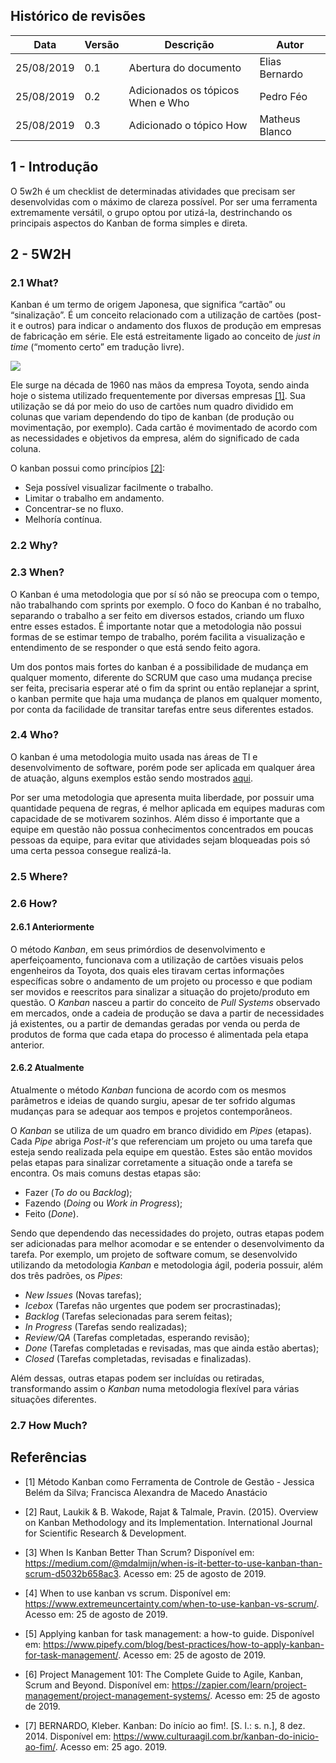 ## Histórico de revisões

|Data|Versão|Descrição|Autor|
|-|-|-|-|
|25/08/2019|0.1| Abertura do documento |Elias Bernardo|
|25/08/2019|0.2| Adicionados os tópicos When e Who |Pedro Féo|
|25/08/2019|0.3| Adicionado o tópico How |Matheus Blanco|

## 1 - Introdução

O 5w2h é um checklist de determinadas atividades que precisam ser desenvolvidas com o máximo de clareza possível. Por ser uma ferramenta extremamente versátil, o grupo optou por utizá-la, destrinchando os principais aspectos do Kanban de forma simples e direta.

## 2 - 5W2H

### 2.1 What?

Kanban é um termo de origem Japonesa, que significa “cartão” ou “sinalização”. É um conceito relacionado com a utilização de cartões (post-it e outros) para indicar o andamento dos fluxos de produção em empresas de fabricação em série. Ele está estreitamente ligado ao conceito de _just in time_ (“momento certo” em tradução livre).

![](https://nugalis.com/japanese/vocabulary/image/3622/v1-/kanban-signsignboarddoorplateposter.jpg)

Ele surge na década de 1960 nas mãos da empresa Toyota, sendo ainda hoje o sistema utilizado frequentemente por diversas empresas [[1]](#referencias). Sua utilização se dá por meio do uso de cartões num quadro dividido em colunas que variam dependendo do tipo de kanban (de produção ou movimentação, por exemplo). Cada cartão é movimentado de acordo com as necessidades e objetivos da empresa, além do significado de cada coluna.

O kanban possui como princípios [[2]](#referencias):

- Seja possível visualizar facilmente o trabalho. 
- Limitar o trabalho em andamento. 
- Concentrar-se no fluxo. 
- Melhoría contínua.

### 2.2 Why?

### 2.3 When?

O Kanban é uma metodologia que por sí só não se preocupa com o tempo, não trabalhando com sprints por exemplo. O foco do Kanban é no trabalho, separando o trabalho a ser feito em diversos estados, criando um fluxo entre esses estados. É importante notar que a metodologia não possui formas de se estimar tempo de trabalho, porém facilita a visualização e entendimento de se responder o que está sendo feito agora.

Um dos pontos mais fortes do kanban é a possibilidade de mudança em qualquer momento, diferente do SCRUM que caso uma mudança precise ser feita, precisaria esperar até o fim da sprint ou então replanejar a sprint, o kanban permite que haja uma mudança de planos em qualquer momento, por conta da facilidade de transitar tarefas entre seus diferentes estados. 

### 2.4 Who?

O kanban é uma metodologia muito usada nas áreas de TI e desenvolvimento de software, porém pode ser aplicada em qualquer área de atuação, alguns exemplos estão sendo mostrados [aqui](./estudo_de_casos.md).

Por ser uma metodologia que apresenta muita liberdade, por possuir uma quantidade pequena de regras, é melhor aplicada em equipes maduras com capacidade de se motivarem sozinhos. Além disso é importante que a equipe em questão não possua conhecimentos concentrados em poucas pessoas da equipe, para evitar que atividades sejam bloqueadas pois só uma certa pessoa consegue realizá-la.

### 2.5 Where?

### 2.6 How?

#### 2.6.1 Anteriormente

O método *Kanban*, em seus primórdios de desenvolvimento e aperfeiçoamento, funcionava com a utilização de cartões visuais pelos engenheiros da Toyota, dos quais eles tiravam certas informações específicas sobre o andamento de um projeto ou processo e que podiam ser movidos e reescritos para sinalizar a situação do projeto/produto em questão. O *Kanban* nasceu a partir do conceito de *Pull Systems* observado em mercados, onde a cadeia de produção se dava a partir de necessidades já existentes, ou a partir de demandas geradas por venda ou perda de produtos de forma que cada etapa do processo é alimentada pela etapa anterior.

#### 2.6.2 Atualmente

Atualmente o método *Kanban* funciona de acordo com os mesmos parâmetros e ideias de quando surgiu, apesar de ter sofrido algumas mudanças para se adequar aos tempos e projetos contemporâneos.

O *Kanban* se utiliza de um quadro em branco dividido em *Pipes* (etapas). Cada *Pipe* abriga *Post-it's* que referenciam um projeto ou uma tarefa que esteja sendo realizada pela equipe em questão. Estes são então movidos pelas etapas para sinalizar corretamente a situação onde a tarefa se encontra. Os mais comuns destas etapas são:

- Fazer (*To do* ou *Backlog*);<br>
- Fazendo (*Doing* ou *Work in Progress*);<br>
- Feito (*Done*).<br>

Sendo que dependendo das necessidades do projeto, outras etapas podem ser adicionadas para melhor acomodar e se entender o desenvolvimento da tarefa. Por exemplo, um projeto de software comum, se desenvolvido utilizando da metodologia *Kanban* e metodologia ágil, poderia possuir, além dos três padrões, os *Pipes*:

- *New Issues* (Novas tarefas);<br>
- *Icebox* (Tarefas não urgentes que podem ser procrastinadas);<br>
- *Backlog* (Tarefas selecionadas para serem feitas);<br>
- *In Progress* (Tarefas sendo realizadas);<br>
- *Review/QA* (Tarefas completadas, esperando revisão);<br>
- *Done* (Tarefas completadas e revisadas, mas que ainda estão abertas);<br>
- *Closed* (Tarefas completadas, revisadas e finalizadas).<br>

Além dessas, outras etapas podem ser incluídas ou retiradas, transformando assim o *Kanban* numa metodologia flexível para várias situações diferentes.

### 2.7 How Much?


## Referências

- [1] Método Kanban como Ferramenta de Controle de Gestão - Jessica Belém da Silva; Francisca Alexandra de Macedo Anastácio 

- [2] Raut, Laukik & B. Wakode, Rajat & Talmale, Pravin. (2015). Overview on Kanban Methodology and its Implementation. International Journal for Scientific Research & Development.

- [3] When Is Kanban Better Than Scrum? Disponível em: <https://medium.com/@mdalmijn/when-is-it-better-to-use-kanban-than-scrum-d5032b658ac3>. Acesso em: 25 de agosto de 2019.

- [4] When to use kanban vs scrum. Disponível em: <https://www.extremeuncertainty.com/when-to-use-kanban-vs-scrum/>. Acesso em: 25 de agosto de 2019.

- [5] Applying kanban for task management: a how-to guide. Disponível em: <https://www.pipefy.com/blog/best-practices/how-to-apply-kanban-for-task-management/>. Acesso em: 25 de agosto de 2019.

- [6] Project Management 101: The Complete Guide to Agile, Kanban, Scrum and Beyond. Disponível em: <https://zapier.com/learn/project-management/project-management-systems/>. Acesso em: 25 de agosto de 2019.

- [7] BERNARDO, Kleber. Kanban: Do início ao fim!. [S. l.: s. n.], 8 dez. 2014. Disponível em: <https://www.culturaagil.com.br/kanban-do-inicio-ao-fim/>. Acesso em: 25 ago. 2019.